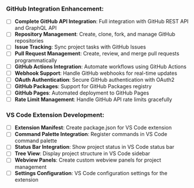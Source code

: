 ### GitHub Integration Enhancement:
- [ ] **Complete GitHub API Integration**: Full integration with GitHub REST API and GraphQL API
- [ ] **Repository Management**: Create, clone, fork, and manage GitHub repositories
- [ ] **Issue Tracking**: Sync project tasks with GitHub Issues
- [ ] **Pull Request Management**: Create, review, and merge pull requests programmatically
- [ ] **GitHub Actions Integration**: Automate workflows using GitHub Actions
- [ ] **Webhook Support**: Handle GitHub webhooks for real-time updates
- [ ] **OAuth Authentication**: Secure GitHub authentication with OAuth2
- [ ] **GitHub Packages**: Support for GitHub Packages registry
- [ ] **GitHub Pages**: Automated deployment to GitHub Pages
- [ ] **Rate Limit Management**: Handle GitHub API rate limits gracefully

### VS Code Extension Development:
- [ ] **Extension Manifest**: Create package.json for VS Code extension
- [ ] **Command Palette Integration**: Register commands in VS Code command palette
- [ ] **Status Bar Integration**: Show project status in VS Code status bar
- [ ] **Tree View**: Display project structure in VS Code sidebar
- [ ] **Webview Panels**: Create custom webview panels for project management
- [ ] **Settings Configuration**: VS Code configuration settings for the extension
